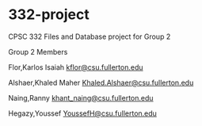 # 332-project
CPSC 332 Files and Database project for Group 2


Group 2 Members

Flor,Karlos           Isaiah kflor@csu.fullerton.edu

Alshaer,Khaled Maher  Khaled.Alshaer@csu.fullerton.edu 

Naing,Ranny           khant_naing@csu.fullerton.edu 

Hegazy,Youssef        YoussefH@csu.fullerton.edu 


